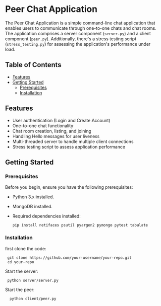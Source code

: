 # Peer Chat Application

The Peer Chat Application is a simple command-line chat application that enables users to communicate through one-to-one chats and chat rooms. The application comprises a server component (`server.py`) and a client component (`peer.py`). Additionally, there's a stress testing script (`stress_testing.py`) for assessing the application's performance under load.

## Table of Contents
- [Features](#features)
- [Getting Started](#getting-started)
  - [Prerequisites](#prerequisites)
  - [Installation](#installation)

## Features

- User authentication (Login and Create Account)
- One-to-one chat functionality
- Chat room creation, listing, and joining
- Handling Hello messages for user liveness
- Multi-threaded server to handle multiple client connections
- Stress testing script to assess application performance

## Getting Started

### Prerequisites

Before you begin, ensure you have the following prerequisites:

- Python 3.x installed.
- MongoDB installed.
- Required dependencies installed:

  ```
  pip install netifaces psutil pyargon2 pymongo pytest tabulate

### Installation
 first clone the code:
 
 ```
  git clone https://github.com/your-username/your-repo.git
  cd your-repo
```

Start the server:

 ```
  python server/server.py
```

Start the peer:

```
  python client/peer.py
```


 

